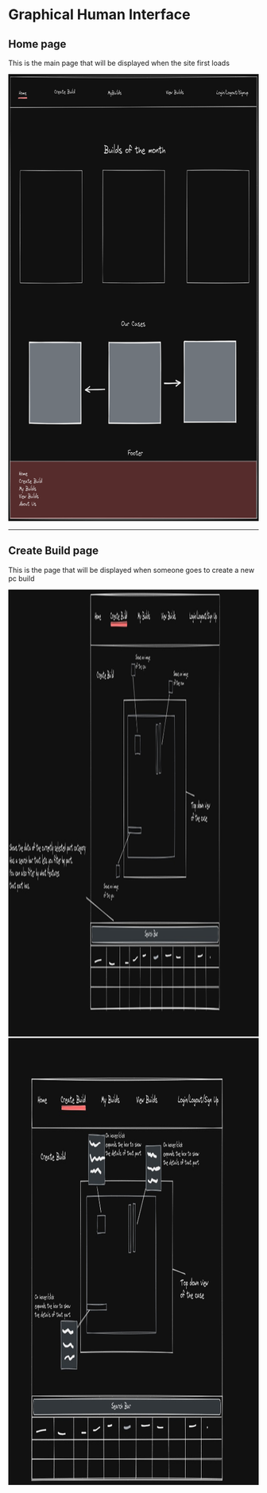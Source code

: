 # Graphical Human Interface

## Home page

This is the main page that will be displayed when the site first loads

<img src="./wireframes/Homepage.png" style="height: 900px" />

<!-- ![home page](wireframes/Homepage.png) -->

---

## Create Build page

This is the page that will be displayed when someone goes to create a new pc build

<img src="./wireframes/CreateBuildDesign1.jpg" style="height: 900px" />
<img src="./wireframes/CreateBuildDesign2.jpg" style="height: 900px" />
<!-- ![create build](wireframes/CreateBuildDesign1.jpg)
![create build](wireframes/CreateBuildDesign2.jpg) -->
